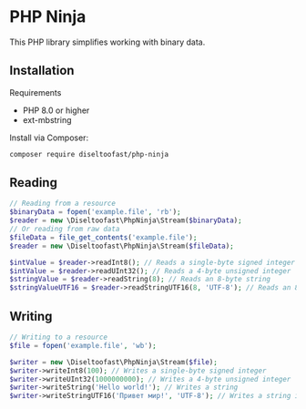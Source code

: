 PHP Ninja
==============

This PHP library simplifies working with binary data.

## Installation

Requirements
- PHP 8.0 or higher
- ext-mbstring

Install via Composer:

```bash
composer require diseltoofast/php-ninja
```

## Reading

```php
// Reading from a resource
$binaryData = fopen('example.file', 'rb');
$reader = new \Diseltoofast\PhpNinja\Stream($binaryData);
// Or reading from raw data
$fileData = file_get_contents('example.file');
$reader = new \Diseltoofast\PhpNinja\Stream($fileData);

$intValue = $reader->readInt8(); // Reads a single-byte signed integer
$intValue = $reader->readUInt32(); // Reads a 4-byte unsigned integer
$stringValue = $reader->readString(8); // Reads an 8-byte string
$stringValueUTF16 = $reader->readStringUTF16(8, 'UTF-8'); // Reads an 8-byte string from UTF-16BE or UTF-16LE
```

## Writing

```php
// Writing to a resource
$file = fopen('example.file', 'wb');

$writer = new \Diseltoofast\PhpNinja\Stream($file);
$writer->writeInt8(100); // Writes a single-byte signed integer
$writer->writeUInt32(1000000000); // Writes a 4-byte unsigned integer
$writer->writeString('Hello world!'); // Writes a string
$writer->writeStringUTF16('Привет мир!', 'UTF-8'); // Writes a string in UTF-16BE or UTF-16LE
```
